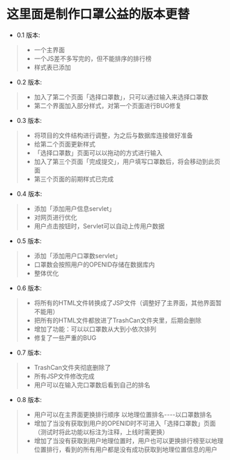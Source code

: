 # 这里面是制作口罩公益的版本更替

* 0.1 版本:
>    - 一个主界面
>    - 一个JS差不多写完的，但不能排序的排行榜
>    - 样式表已添加
    
* 0.2 版本:
>    - 加入了第二个页面「选择口罩数」，只可以通过输入来选择口罩数
>    - 第二个界面加入部分样式，对第一个页面进行BUG修复
    
* 0.3 版本:
>    - 将项目的文件结构进行调整，为之后与数据库连接做好准备
>    - 给第二个页面更新样式
>    - 「选择口罩数」页面可以以拖动的方式进行输入
>    - 加入了第三个页面「完成提交」，用户填写口罩数后，将会移动到此页面
>    - 第三个页面的前期样式已完成
    
* 0.4 版本:
>    - 添加「添加用户信息servlet」
>    - 对网页进行优化
>    - 用户点击按钮时，Servlet可以自动上传用户数据
   
* 0.5 版本:
>    - 添加「添加用户口罩数servlet」
>    - 口罩数会按照用户的OPENID存储在数据库内
>    - 整体优化

* 0.6 版本:
>    - 将所有的HTML文件转换成了JSP文件（调整好了主界面，其他界面暂不能用）
>    - 把所有的HTML文件都放进了TrashCan文件夹里，后期会删除
>    - 增加了功能：可以以口罩数从大到小依次排列
>    - 修复了一些严重的BUG

* 0.7 版本:
>    - TrashCan文件夹彻底删除了
>    - 所有JSP文件修改完成
>    - 用户可以在输入完口罩数后看到自己的排名

* 0.8 版本:
>    - 用户可以在主界面更换排行顺序  以地理位置排名----以口罩数排名
>    - 增加了当没有获取到用户的OPENID时不可进入「选择口罩数」页面（测试时将此功能以标注为注释，上线时需更换）
>    - 增加了当没有获取到用户地理位置时，用户也可以更换排行榜至以地理位置排行，看到的所有用户都是没有成功获取到地理位置信息的用户

